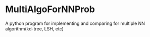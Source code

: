 # MultiAlgoForNNProb
A python program for implementing and comparing for multiple NN algorithm(kd-tree, LSH, etc) 
